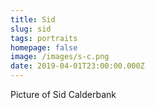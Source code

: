 ```yaml
---
title: Sid
slug: sid
tags: portraits
homepage: false
image: /images/s-c.png
date: 2019-04-01T23:00:00.000Z
---
```

Picture of Sid Calderbank
